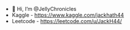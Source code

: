 - 👋 Hi, I’m @JellyChronicles
- Kaggle - https://www.kaggle.com/jackhath44
- Leetcode - https://leetcode.com/u/JackH44/
<!---
JellyChronicles/JellyChronicles is a ✨ special ✨ repository because its `README.md` (this file) appears on your GitHub profile.
You can click the Preview link to take a look at your changes.
--->
